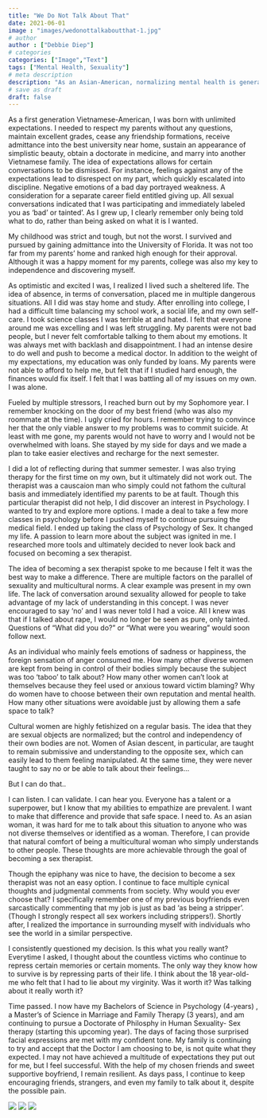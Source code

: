 ```yaml
---
title: "We Do Not Talk About That"
date: 2021-06-01
image : "images/wedonottalkaboutthat-1.jpg"
# author
author : ["Debbie Diep"]
# categories
categories: ["Image","Text"]
tags: ["Mental Health, Sexuality"]
# meta description
description: "As an Asian-American, normalizing mental health is generally difficult. Deciding to normalize the concepts of mental health and sex though (two of the highest taboo-related thoughts in asian culture) is even harder."
# save as draft
draft: false
---
```


As a first generation Vietnamese-American, I was born with unlimited expectations. I needed to respect my parents without any questions, maintain excellent grades, cease any
friendship formations, receive admittance into the best university near home, sustain an appearance of simplistic beauty, obtain a doctorate in medicine, and marry into another
Vietnamese family. The idea of expectations allows for certain conversations to be dismissed. For instance, feelings against any of the expectations lead to disrespect on my part, which quickly escalated into discipline. Negative emotions of a bad day portrayed weakness. A consideration for a separate career field entitled giving up. All sexual conversations indicated that I was participating and immediately labeled you as ‘bad’ or tainted’. As I grew up, I clearly remember only being told what to do, rather than being asked on what it is I wanted.

My childhood was strict and tough, but not the worst. I survived and pursued by gaining admittance into the University of Florida. It was not too far from my parents’ home and ranked high enough for their approval. Although it was a happy moment for my parents, college was also my key to independence and discovering myself.

As optimistic and excited I was, I realized I lived such a sheltered life. The idea of absence, in terms of conversation, placed me in multiple dangerous situations. All I did was stay home and study. After enrolling into college, I had a difficult time balancing my school work, a social life, and my own self-care. I took science classes I was terrible at and hated. I felt that everyone around me was excelling and I was left struggling. My parents were not bad people, but I never felt comfortable talking to them about my emotions. It was always met with backlash and disappointment. I had an intense desire to do well and push to become a medical doctor. In addition to the weight of my expectations, my education was only funded by loans. My parents were not able to afford to help me, but felt that if I studied hard enough, the finances would fix itself. I felt that I was battling all of my issues on my own. I was alone.

Fueled by multiple stressors, I reached burn out by my Sophomore year. I remember knocking on the door of my best friend (who was also my roommate at the time). I ugly cried for
hours. I remember trying to convince her that the only viable answer to my problems was to commit suicide. At least with me gone, my parents would not have to worry and I would not be overwhelmed with loans. She stayed by my side for days and we made a plan to take easier electives and recharge for the next semester.

I did a lot of reflecting during that summer semester. I was also trying therapy for the first time on my own, but it ultimately did not work out. The therapist was a causcaion man who simply could not fathom the cultural basis and immediately identified my parents to be at fault. Though this particular therapist did not help, I did discover an interest in Psychology. I wanted to try and explore more options. I made a deal to take a few more classes in psychology before I pushed myself to continue pursuing the medical field. I ended up taking the class of Psychology of Sex. It changed my life. A passion to learn more about the subject was ignited in me. I researched more tools and ultimately decided to never look back and focused on becoming a sex therapist.

The idea of becoming a sex therapist spoke to me because I felt it was the best way to make a difference. There are multiple factors on the parallel of sexuality and multicultural norms. A clear example was present in my own life. The lack of conversation around sexuality allowed for people to take advantage of my lack of understanding in this concept. I was never encouraged to say ‘no’ and I was never told I had a voice. All I knew was that if I talked about rape, I would no longer be seen as pure, only tainted. Questions of “What did you do?” or “What were you wearing” would soon follow next. 

As an individual who mainly feels emotions of sadness or happiness, the foreign sensation of anger consumed me. How many other diverse women are kept from being in control of their bodies simply because the subject was too ‘taboo’ to talk about? How many other women can’t look at themselves because they feel used or anxious toward victim blaming? Why do women have to choose between their own reputation and mental health. How many other situations were avoidable just by allowing them a safe space to talk? 

Cultural women are highly fetishized on a regular basis. The idea that they are sexual objects are normalized; but the control and independency of their own bodies are not. Women of Asian descent, in particular, are taught to remain submissive and understanding to the opposite sex, which can easily lead to them feeling manipulated. At the same time, they were never taught to say no or be able to talk about their feelings...

But I can do that..

I can listen. I can validate. I can hear you. Everyone has a talent or a superpower, but I know that my abilities to empathize are prevalent. I want to make that difference and provide that safe space. I need to. As an asian woman, it was hard for me to talk about this situation to anyone who was not diverse themselves or identified as a woman. Therefore, I can provide that natural comfort of being a multicultural woman who simply understands to other people. These thoughts are more achievable through the goal of becoming a sex therapist. 

Though the epiphany was nice to have, the decision to become a sex therapist was not an easy option. I continue to face multiple cynical thoughts and judgmental comments from society. Why would you ever choose that? I specifically remember one of my previous boyfriends even sarcastically commenting that my job is just as bad ‘as being a stripper’. (Though I strongly respect all sex workers including strippers!). Shortly after, I realized the importance in surrounding myself with individuals who see the world in a similar perspective.

I consistently questioned my decision. Is this what you really want? Everytime I asked, I thought about the countless victims who continue to repress certain memories or certain moments. The only way they know how to survive is by repressing parts of their life. I think about the 18 year-old-me who felt that I had to lie about my virginity. Was it worth it? Was talking about it really worth it?

Time passed. I now have my Bachelors of Science in Psychology (4-years) , a Master’s of Science in Marriage and Family Therapy (3 years), and am continuing to pursue a Doctorate of Philosphy in Human Sexuality- Sex therapy (starting this upcoming year). The days of facing those surprised facial expressions are met with my confident tone. My family is continuing to try and accept that the Doctor I am choosing to be, is not quite what they expected. I may not have achieved a multitude of expectations they put out for me, but I feel successful. With the help of my chosen friends and sweet supportive boyfriend, I remain resilient. As days pass, I continue to keep encouraging friends, strangers, and even my family to talk about it, despite the possible pain.

<img src="/images/wedonottalkaboutthat-2.jpg"/>

<img src="/images/wedonottalkaboutthat-3.jpg"/>

<img src="/images/wedonottalkaboutthat-4.jpg"/>
